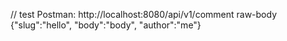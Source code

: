 //
test Postman:
http://localhost:8080/api/v1/comment
raw-body {"slug":"hello",
"body":"body",
"author":"me"}